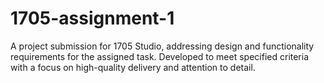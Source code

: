 # 1705-assignment-1
A project submission for 1705 Studio, addressing design and functionality requirements for the assigned task. Developed to meet specified criteria with a focus on high-quality delivery and attention to detail.
